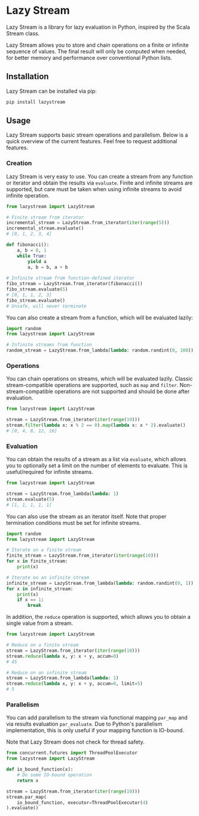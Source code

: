 # Lazy Stream

Lazy Stream is a library for lazy evaluation in Python, inspired by the Scala Stream class.

Lazy Stream allows you to store and chain operations on a finite or infinite sequence of values. The final result will only be computed when needed, for better memory and performance over conventional Python lists.

## Installation

Lazy Stream can be installed via pip:

```bash
pip install lazystream
```

## Usage

Lazy Stream supports basic stream operations and parallelism. Below is a quick overview of the current features. Feel free to request additional features.

### Creation

Lazy Stream is very easy to use. You can create a stream from any function or iterator and obtain the results via `evaluate`. Finite and infinite streams are supported, but care must be taken when using infinite streams to avoid infinite operation.

```python
from lazystream import LazyStream

# Finite stream from iterator
incremental_stream = LazyStream.from_iterator(iter(range(5)))
incremental_stream.evaluate()
# [0, 1, 2, 3, 4]

def fibonacci():
    a, b = 0, 1
    while True:
        yield a
        a, b = b, a + b
        
# Infinite stream from function-defined iterator
fibo_stream = LazyStream.from_iterator(fibonacci())
fibo_stream.evaluate(5)
# [0, 1, 1, 2, 3]
fibo_stream.evaluate()
# Unsafe, will never terminate
```

You can also create a stream from a function, which will be evaluated lazily:

```python
import random
from lazystream import LazyStream

# Infinite streams from function
random_stream = LazyStream.from_lambda(lambda: random.randint(0, 100))
```

### Operations

You can chain operations on streams, which will be evaluated lazily. Classic stream-compatible operations are supported, such as `map` and `filter`. Non-stream-compatible operations are not supported and should be done after evaluation.

```python
from lazystream import LazyStream

stream = LazyStream.from_iterator(iter(range(10)))
stream.filter(lambda x: x % 2 == 0).map(lambda x: x * 2).evaluate()
# [0, 4, 8, 12, 16]
```

### Evaluation

You can obtain the results of a stream as a list via `evaluate`, which allows you to optionally set a limit on the number of elements to evaluate. This is useful/required for infinite streams.

```python
from lazystream import LazyStream

stream = LazyStream.from_lambda(lambda: 1)
stream.evaluate(5)
# [1, 1, 1, 1, 1]
```

You can also use the stream as an iterator itself. Note that proper termination conditions must be set for infinite streams.

```python
import random
from lazystream import LazyStream

# Iterate on a finite stream
finite_stream = LazyStream.from_iterator(iter(range(10)))
for x in finite_stream:
    print(x)

# Iterate on an infinite stream
infinite_stream = LazyStream.from_lambda(lambda: random.randint(0, 1))
for x in infinite_stream:
    print(x)
    if x == 1:
        break
```

In addition, the `reduce` operation is supported, which allows you to obtain a single value from a stream.

```python
from lazystream import LazyStream

# Reduce on a finite stream
stream = LazyStream.from_iterator(iter(range(10)))
stream.reduce(lambda x, y: x + y, accum=0)
# 45

# Reduce on an infinite stream
stream = LazyStream.from_lambda(lambda: 1)
stream.reduce(lambda x, y: x + y, accum=0, limit=5)
# 5
```

### Parallelism

You can add parallelism to the stream via functional mapping `par_map` and via results evaluation `par_evaluate`. Due to Python's parallelism implementation, this is only useful if your mapping function is IO-bound.

Note that Lazy Stream does not check for thread safety.

```python
from concurrent.futures import ThreadPoolExecutor
from lazystream import LazyStream

def io_bound_function(x):
    # Do some IO-bound operation
    return x

stream = LazyStream.from_iterator(iter(range(10)))
stream.par_map(
    io_bound_function, executor=ThreadPoolExecutor(4)
).evaluate()
```
